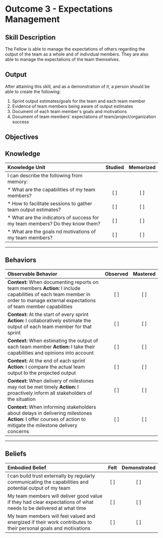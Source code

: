 # Outcome 3 - Expectations Management

**Skill Description**
----------
The Fellow is able to manage the expectations of others regarding the output of the team as a whole and of individual members. They are also able to manage the expectations of the team themselves.

**Output**
----------
After attaining this skill, and as a demonstration of it, a person should be able to create the following:

1. Sprint output estimates/goals for the team and each team member
2. Evidence of team members being aware of output estimates
3. Document of each team member's goals and motivations
4. Document of team members' expectations of team/project/organization success


**Objectives**
----------
## **Knowledge**


| Knowledge Unit   |      Studied      | Memorized |
|:-------------|:------------------:|:--------:|
| I can describe the following from memory: | | |
| * What are the capabilities of my team members?  | [ ] | [ ]  |
| * How to facilitate sessions to gather team output estimates? | [ ] | [ ]  |
| * What are the indicators of success for my team members? Do they know them?  | [ ] | [ ]  |
| * What are the goals nd motivations of my team members?  | [ ] | [ ]  |


----------


## **Behaviors**

| Observable Behavior   |      Observed      | Mastered |
|:-------------|:------------------:|:--------:|
| **Context:** When documenting reports on team members **Action:** I include capabilities of each team member in order to manage external expectations of team member capabilities | [ ] | [ ]  |
| **Context:** At the start of every sprint **Action:** I collaboratively estimate the output of each team member for that sprint  | [ ] | [ ]  |
| **Context:** When estimating the output of each team member **Action:** I take their capabilities and opinions into account |   [ ]   |   [ ]  |
| **Context:** At the end of each sprint **Action:** I compare the actual team output to the projected output | [ ] |    [ ] |
| **Context:** When delivery of milestones may not be met timely **Action:** I proactively inform all stakeholders of the situation | [ ] |    [ ] |
| **Context:** When informing stakeholders about delays in delivering milestones **Action:** I offer courses of action to mitigate the milestone delivery concerns | [ ] |    [ ] |


----------


## **Beliefs**


| Embodied Belief   |      Felt      | Demonstrated |
|:-------------|:------------------:|:--------:|
| I can build trust externally by regularly communicating the capabilities and potential output of my team | [ ] | [ ]  |
| My team members will deliver good value if they had clear expectations of what needs to be delivered at what time | [ ] | [ ]  |
| My team members will feel valued and energized if their work contributes to their personal goals and motivations  | [ ] | [ ]  |


